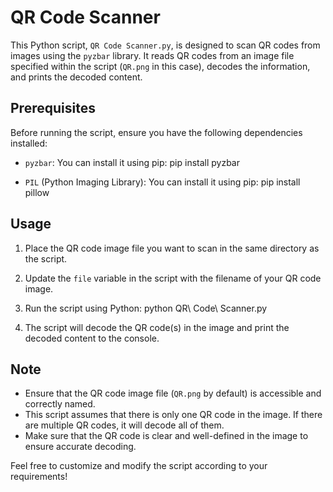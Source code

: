 # QR Code Scanner
This Python script, `QR Code Scanner.py`, is designed to scan QR codes from images using the `pyzbar` library. It reads QR codes from an image file specified within the script (`QR.png` in this case), decodes the information, and prints the decoded content.

## Prerequisites
Before running the script, ensure you have the following dependencies installed:
- `pyzbar`: You can install it using pip:
  pip install pyzbar
  
- `PIL` (Python Imaging Library): You can install it using pip:
  pip install pillow
  
## Usage
1. Place the QR code image file you want to scan in the same directory as the script.
2. Update the `file` variable in the script with the filename of your QR code image.
3. Run the script using Python:
   python QR\ Code\ Scanner.py

4. The script will decode the QR code(s) in the image and print the decoded content to the console.

## Note
- Ensure that the QR code image file (`QR.png` by default) is accessible and correctly named.
- This script assumes that there is only one QR code in the image. If there are multiple QR codes, it will decode all of them.
- Make sure that the QR code is clear and well-defined in the image to ensure accurate decoding.
  
Feel free to customize and modify the script according to your requirements!
